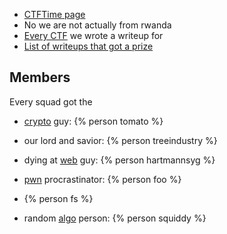 - [CTFTime page](https://ctftime.org/team/224317)
- No we are not actually from rwanda
- [Every CTF](/categories) we wrote a writeup for
- [List of writeups that got a prize](/tags/writeup-prize/)

## Members

Every squad got the
- [crypto](/tags/crypto/) guy: {% person tomato %}

- our lord and savior: {% person treeindustry %}
 
- dying at [web](/tags/web/) guy: {% person hartmannsyg %}
 
- [pwn](/tags/pwn/) procrastinator: {% person foo %}
 
- {% person fs %}

- random [algo](/tags/algo) person: {% person squiddy %}